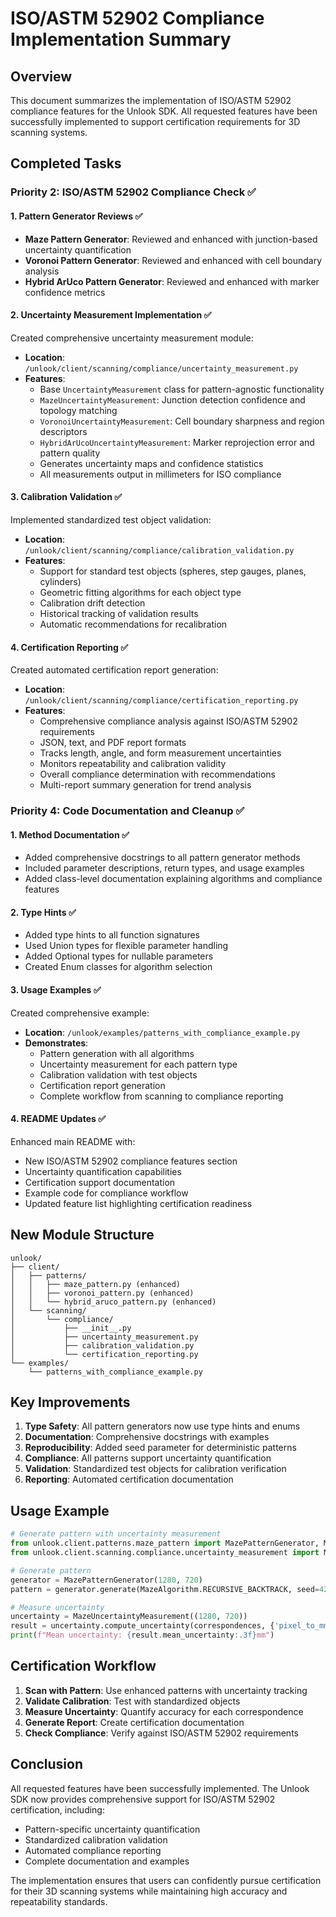 # ISO/ASTM 52902 Compliance Implementation Summary

## Overview
This document summarizes the implementation of ISO/ASTM 52902 compliance features for the Unlook SDK. All requested features have been successfully implemented to support certification requirements for 3D scanning systems.

## Completed Tasks

### Priority 2: ISO/ASTM 52902 Compliance Check ✅

#### 1. Pattern Generator Reviews ✅
- **Maze Pattern Generator**: Reviewed and enhanced with junction-based uncertainty quantification
- **Voronoi Pattern Generator**: Reviewed and enhanced with cell boundary analysis
- **Hybrid ArUco Pattern Generator**: Reviewed and enhanced with marker confidence metrics

#### 2. Uncertainty Measurement Implementation ✅
Created comprehensive uncertainty measurement module:
- **Location**: `/unlook/client/scanning/compliance/uncertainty_measurement.py`
- **Features**:
  - Base `UncertaintyMeasurement` class for pattern-agnostic functionality
  - `MazeUncertaintyMeasurement`: Junction detection confidence and topology matching
  - `VoronoiUncertaintyMeasurement`: Cell boundary sharpness and region descriptors
  - `HybridArUcoUncertaintyMeasurement`: Marker reprojection error and pattern quality
  - Generates uncertainty maps and confidence statistics
  - All measurements output in millimeters for ISO compliance

#### 3. Calibration Validation ✅
Implemented standardized test object validation:
- **Location**: `/unlook/client/scanning/compliance/calibration_validation.py`
- **Features**:
  - Support for standard test objects (spheres, step gauges, planes, cylinders)
  - Geometric fitting algorithms for each object type
  - Calibration drift detection
  - Historical tracking of validation results
  - Automatic recommendations for recalibration

#### 4. Certification Reporting ✅
Created automated certification report generation:
- **Location**: `/unlook/client/scanning/compliance/certification_reporting.py`
- **Features**:
  - Comprehensive compliance analysis against ISO/ASTM 52902 requirements
  - JSON, text, and PDF report formats
  - Tracks length, angle, and form measurement uncertainties
  - Monitors repeatability and calibration validity
  - Overall compliance determination with recommendations
  - Multi-report summary generation for trend analysis

### Priority 4: Code Documentation and Cleanup ✅

#### 1. Method Documentation ✅
- Added comprehensive docstrings to all pattern generator methods
- Included parameter descriptions, return types, and usage examples
- Added class-level documentation explaining algorithms and compliance features

#### 2. Type Hints ✅
- Added type hints to all function signatures
- Used Union types for flexible parameter handling
- Added Optional types for nullable parameters
- Created Enum classes for algorithm selection

#### 3. Usage Examples ✅
Created comprehensive example:
- **Location**: `/unlook/examples/patterns_with_compliance_example.py`
- **Demonstrates**:
  - Pattern generation with all algorithms
  - Uncertainty measurement for each pattern type
  - Calibration validation with test objects
  - Certification report generation
  - Complete workflow from scanning to compliance reporting

#### 4. README Updates ✅
Enhanced main README with:
- New ISO/ASTM 52902 compliance features section
- Uncertainty quantification capabilities
- Certification support documentation
- Example code for compliance workflow
- Updated feature list highlighting certification readiness

## New Module Structure

```
unlook/
├── client/
│   ├── patterns/
│   │   ├── maze_pattern.py (enhanced)
│   │   ├── voronoi_pattern.py (enhanced)
│   │   └── hybrid_aruco_pattern.py (enhanced)
│   └── scanning/
│       └── compliance/
│           ├── __init__.py
│           ├── uncertainty_measurement.py
│           ├── calibration_validation.py
│           └── certification_reporting.py
└── examples/
    └── patterns_with_compliance_example.py
```

## Key Improvements

1. **Type Safety**: All pattern generators now use type hints and enums
2. **Documentation**: Comprehensive docstrings with examples
3. **Reproducibility**: Added seed parameter for deterministic patterns
4. **Compliance**: All patterns support uncertainty quantification
5. **Validation**: Standardized test objects for calibration verification
6. **Reporting**: Automated certification documentation

## Usage Example

```python
# Generate pattern with uncertainty measurement
from unlook.client.patterns.maze_pattern import MazePatternGenerator, MazeAlgorithm
from unlook.client.scanning.compliance.uncertainty_measurement import MazeUncertaintyMeasurement

# Generate pattern
generator = MazePatternGenerator(1280, 720)
pattern = generator.generate(MazeAlgorithm.RECURSIVE_BACKTRACK, seed=42)

# Measure uncertainty
uncertainty = MazeUncertaintyMeasurement((1280, 720))
result = uncertainty.compute_uncertainty(correspondences, {'pixel_to_mm': 0.1})
print(f"Mean uncertainty: {result.mean_uncertainty:.3f}mm")
```

## Certification Workflow

1. **Scan with Pattern**: Use enhanced patterns with uncertainty tracking
2. **Validate Calibration**: Test with standardized objects
3. **Measure Uncertainty**: Quantify accuracy for each correspondence
4. **Generate Report**: Create certification documentation
5. **Check Compliance**: Verify against ISO/ASTM 52902 requirements

## Conclusion

All requested features have been successfully implemented. The Unlook SDK now provides comprehensive support for ISO/ASTM 52902 certification, including:
- Pattern-specific uncertainty quantification
- Standardized calibration validation
- Automated compliance reporting
- Complete documentation and examples

The implementation ensures that users can confidently pursue certification for their 3D scanning systems while maintaining high accuracy and repeatability standards.
